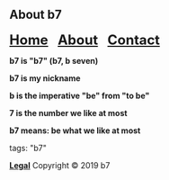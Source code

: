 ## About b7

<p><strong><font size="5"><a href="https://b7.github.io">Home</a> &nbsp; <a href="https://b7.github.io/about">About</a> &nbsp; <a href="https://b7.github.io/contact">Contact</a></font></strong></p>

**b7 is "b7" (b7, b seven)**

**b7 is my nickname**

**b is the imperative "be" from "to be"**

**7 is the number we like at most**

**b7 means: be what we like at most**

tags: "b7"

<strong><a href="https://b7.github.io/legal">Legal</a></strong> Copyright © 2019 b7
